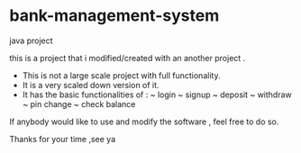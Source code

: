 # bank-management-system
java project

this is a project that i modified/created with an another project .

- This is not a large scale project with full functionality.
- It is a very scaled down version of it.
- It has the basic functionalities of : 
      ~ login 
      ~ signup
      ~ deposit 
      ~ withdraw
      ~ pin change
      ~ check balance
      
If anybody would like to use and modify the software , feel free to do so.

Thanks for your time ,see ya
